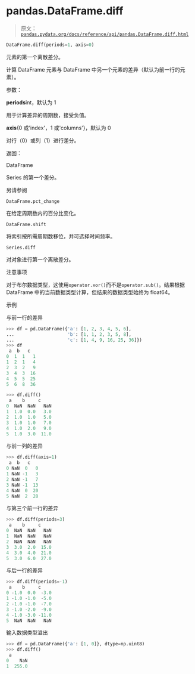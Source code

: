 # pandas.DataFrame.diff

> 原文：[`pandas.pydata.org/docs/reference/api/pandas.DataFrame.diff.html`](https://pandas.pydata.org/docs/reference/api/pandas.DataFrame.diff.html)

```py
DataFrame.diff(periods=1, axis=0)
```

元素的第一个离散差分。

计算 DataFrame 元素与 DataFrame 中另一个元素的差异（默认为前一行的元素）。

参数：

**periods**int，默认为 1

用于计算差异的周期数，接受负值。

**axis**{0 或'index'，1 或'columns'}，默认为 0

对行（0）或列（1）进行差分。

返回：

DataFrame

Series 的第一个差分。

另请参阅

`DataFrame.pct_change`

在给定周期数内的百分比变化。

`DataFrame.shift`

将索引按所需周期数移位，并可选择时间频率。

`Series.diff`

对对象进行第一个离散差分。

注意事项

对于布尔数据类型，这使用`operator.xor()`而不是`operator.sub()`。结果根据 DataFrame 中的当前数据类型计算，但结果的数据类型始终为 float64。

示例

与前一行的差异

```py
>>> df = pd.DataFrame({'a': [1, 2, 3, 4, 5, 6],
...                    'b': [1, 1, 2, 3, 5, 8],
...                    'c': [1, 4, 9, 16, 25, 36]})
>>> df
 a  b   c
0  1  1   1
1  2  1   4
2  3  2   9
3  4  3  16
4  5  5  25
5  6  8  36 
```

```py
>>> df.diff()
 a    b     c
0  NaN  NaN   NaN
1  1.0  0.0   3.0
2  1.0  1.0   5.0
3  1.0  1.0   7.0
4  1.0  2.0   9.0
5  1.0  3.0  11.0 
```

与前一列的差异

```py
>>> df.diff(axis=1)
 a  b   c
0 NaN  0   0
1 NaN -1   3
2 NaN -1   7
3 NaN -1  13
4 NaN  0  20
5 NaN  2  28 
```

与第三个前一行的差异

```py
>>> df.diff(periods=3)
 a    b     c
0  NaN  NaN   NaN
1  NaN  NaN   NaN
2  NaN  NaN   NaN
3  3.0  2.0  15.0
4  3.0  4.0  21.0
5  3.0  6.0  27.0 
```

与后一行的差异

```py
>>> df.diff(periods=-1)
 a    b     c
0 -1.0  0.0  -3.0
1 -1.0 -1.0  -5.0
2 -1.0 -1.0  -7.0
3 -1.0 -2.0  -9.0
4 -1.0 -3.0 -11.0
5  NaN  NaN   NaN 
```

输入数据类型溢出

```py
>>> df = pd.DataFrame({'a': [1, 0]}, dtype=np.uint8)
>>> df.diff()
 a
0    NaN
1  255.0 
```
